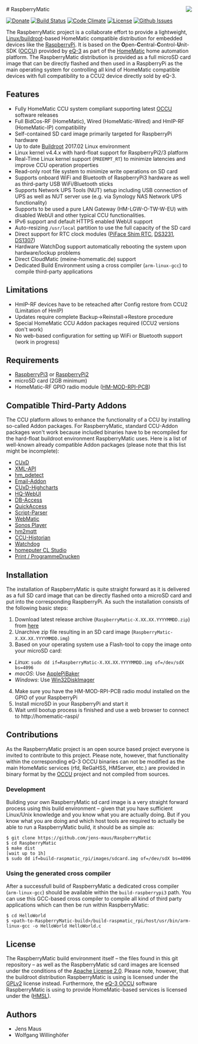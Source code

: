 <img src="https://github.com/jens-maus/RaspberryMatic/raw/master/buildroot-external/package/homematic/logo.png" align=right>
# RaspberryMatic

[![Donate](https://img.shields.io/badge/Donate-PayPal-green.svg)](https://www.paypal.com/cgi-bin/webscr?cmd=_s-xclick&hosted_button_id=RAQSDY9YNZVCL)
[![Build Status](https://travis-ci.org/jens-maus/RaspberryMatic.svg?branch=master)](https://travis-ci.org/jens-maus/RaspberryMatic)
[![Code Climate](https://codeclimate.com/github/jens-maus/RaspberryMatic/badges/gpa.svg)](https://codeclimate.com/github/jens-maus/RaspberryMatic)
[![License](https://img.shields.io/badge/License-Apache%202.0-blue.svg)](https://opensource.org/licenses/Apache-2.0)
[![Github Issues](http://githubbadges.herokuapp.com/jens-maus/RaspberryMatic/issues.svg)](https://github.com/jens-maus/RaspberryMatic/issues)

The RaspberryMatic project is a collaborate effort to provide a lightweight, [Linux/buildroot](http://buildroot.org/)-based HomeMatic compatible distribution for embedded devices like the [RaspberryPi](https://www.raspberrypi.org/). It is based on the **O**pen-**C**entral-**C**ontrol-**U**nit-SDK ([OCCU](https://github.com/eq-3/occu)) provided by [eQ-3](http://eq-3.de) as part of the [HomeMatic](http://homematic.com/) home automation platform. The RaspberryMatic distribution is provided as a full microSD card image that can be directly flashed and then used in a RaspberryPi as the main operating system for controlling all kind of HomeMatic compatible devices with full compatibility to a CCU2 device directly sold by eQ-3.

## Features
* Fully HomeMatic CCU system compliant supporting latest [OCCU](https://github.com/eq-3/occu) software releases
* Full BidCos-RF (HomeMatic), Wired (HomeMatic-Wired) and HmIP-RF (HomeMatic-IP) compatibility
* Self-contained SD card image primarily targeted for RaspberryPi hardware
* Up to date [Buildroot](http://buildroot.org/) 2017.02 Linux environment
* Linux kernel v4.4.x with hard-float support for RaspberryPi2/3 platform 
* Real-Time Linux kernel support (`PREEMPT_RT`) to minimize latencies and improve CCU operation properties
* Read-only root file system to minimize write operations on SD card
* Supports onboard WiFi and Bluetooth of RaspberryPi3 hardware as well as third-party USB WiFi/Bluetooth sticks
* Supports Network UPS Tools (NUT) setup including USB connection of UPS as well as NUT server use (e.g. via Synology NAS Network UPS functionality)
* Supports to be used a pure LAN Gateway (HM-LGW-O-TW-W-EU) with disabled WebUI and other typical CCU functionalities.
* IPv6 support and default HTTPS enabled WebUI support
* Auto-resizing `/usr/local` partition to use the full capacity of the SD card
* Direct support for RTC clock modules ([PiFace Shim RTC](http://www.piface.org.uk/products/piface_clock/), [DS3231](https://thepihut.com/products/mini-rtc-module-for-raspberry-pi), [DS1307](https://thepihut.com/products/ds1307-rtc-module-with-battery-for-raspberry-pi))
* Hardware WatchDog support automatically rebooting the system upon hardware/lockup problems
* Direct CloudMatic (meine-homematic.de) support
* Dedicated Build Environment using a cross compiler (`arm-linux-gcc`) to compile third-party applications

## Limitations
* HmIP-RF devices have to be reteached after Config restore from CCU2 (Limitation of HmIP)
* Updates require complete Backup->Reinstall->Restore procedure
* Special HomeMatic CCU Addon packages required (CCU2 versions don't work)
* No web-based configuration for setting up WiFi or Bluetooth support (work in progress)

## Requirements
* [RaspberryPi3](https://www.raspberrypi.org/products/raspberry-pi-3-model-b/) or [RaspberryPi2](https://www.raspberrypi.org/products/raspberry-pi-2-model-b)
* microSD card (2GB minimum)
* HomeMatic-RF GPIO radio module ([HM-MOD-RPI-PCB](http://www.elv.de/homematic-funkmodul-fuer-raspberry-pi-bausatz.html))

## Compatible Third-Party Addons
The CCU platform allows to enhance the functionality of a CCU by installing so-called Addon packages. For RaspberryMatic, standard CCU-Addon packages won't work because included binaries have to be recompiled for the hard-float buildroot environment RaspberryMatic uses. Here is a list of well-known already compatible Addon packages (please note that this list might be incomplete):

* [CUxD](https://github.com/jens-maus/cuxd)
* [XML-API](https://github.com/hobbyquaker/XML-API)
* [hm_pdetect](https://github.com/jens-maus/hm_pdetect)
* [Email-Addon](https://github.com/jens-maus/hm_email)
* [CUxD-Highcharts](https://github.com/hobbyquaker/CUxD-Highcharts)
* [HQ-WebUI](https://github.com/jens-maus/hq-webui)
* [DB-Access](https://github.com/jens-maus/dbaccess)
* [QuickAccess](https://github.com/jens-maus/quickaccess)
* [Script-Parser](https://github.com/litti/scriptparser)
* [WebMatic](https://github.com/ldittmar81/webmatic)
* [Sonos Player](https://github.com/jens-maus/hm-sonos)
* [hm2mqtt](https://github.com/owagner/hm2mqtt)
* [CCU-Historian](https://github.com/jens-maus/hm-ccu-historian)
* [Watchdog](https://github.com/jens-maus/hm-watchdog)
* [homeputer CL Studio](http://www.contronics.de/download/homeputer-studio-software.html)
* [Print / ProgrammeDrucken](https://github.com/litti/hm-print)

## Installation
The installation of RaspberryMatic is quite straight forward as it is delivered as a full SD card image that can be directly flashed onto a microSD card and put into the corresponding RaspberryPi. As such the installation consists of the following basic steps:

1. Download latest release archive (`RaspberryMatic-X.XX.XX.YYYYMMDD.zip`) from [here](https://github.com/jens-maus/RaspberryMatic/releases)
2. Unarchive zip file resulting in an SD card image (`RaspberryMatic-X.XX.XX.YYYYMMDD.img`)
3. Based on your operating system use a Flash-tool to copy the image onto your microSD card:
  * <i>Linux</i>: `sudo dd if=RaspberryMatic-X.XX.XX.YYYYMMDD.img of=/dev/sdX bs=4096`
  * <i>macOS</i>: Use [ApplePiBaker](http://www.tweaking4all.com/hardware/raspberry-pi/macosx-apple-pi-baker/)
  * <i>Windows</i>: Use [Win32DiskImager](https://sourceforge.net/projects/win32diskimager/)
4. Make sure you have the HM-MOD-RPI-PCB radio modul installed on the GPIO of your RaspberryPi
4. Install microSD in your RaspberryPi and start it
5. Wait until bootup process is finished and use a web browser to connect to http://homematic-raspi/
 
## Contributions
As the RaspberryMatic project is an open source based project everyone is invited to contribute to this project. Please note, however, that functionality within the corresponding eQ-3 OCCU binaries can not be modified as the main HomeMatic services (rfd, ReGaHSS, HMServer, etc.) are provided in binary format by the [OCCU](https://github.com/eq-3/occu) project and not compiled from sources.

### Development
Building your own RaspberryMatic sd card image is a very straight forward process using this build environment – given that you have sufficient Linux/Unix knowledge and you know what you are actually doing. But if you know what you are doing and which host tools are required to actually be able to run a RaspberryMatic build, it should be as simple as:

```
$ git clone https://github.com/jens-maus/RaspberryMatic
$ cd RaspberryMatic
$ make dist
[wait up to 1h]
$ sudo dd if=build-raspmatic_rpi/images/sdcard.img of=/dev/sdX bs=4096
```

### Using the generated cross compiler
After a successfull build of RaspberryMatic a dedicated cross compiler (`arm-linux-gcc`) should be available within the `build-raspberrypi3` path. You can use this GCC-based cross compiler to compile all kind of third party applications which can then be run within RaspberryMatic:

```
$ cd HelloWorld
$ <path-to-RaspberryMatic-build>/build-raspmatic_rpi/host/usr/bin/arm-linux-gcc -o HelloWorld HelloWorld.c
```

## License
The RaspberryMatic build environment itself – the files found in this git repository – as well as the RaspberryMatic sd card images are licensed under the conditions of the [Apache License 2.0](https://opensource.org/licenses/Apache-2.0). Please note, however, that the buildroot distribution RaspberryMatic is using is licensed under the [GPLv2](http://www.gnu.org/licenses/gpl-2.0.html) license instead. Furthermore, the [eQ-3 OCCU](https://github.com/eq-3/occu) software RaspberryMatic is using to provide HomeMatic-based services is licensed under the ([HMSL](https://github.com/eq-3/occu/blob/master/LicenseDE.txt)).

## Authors

* Jens Maus
* Wolfgang Willinghöfer
